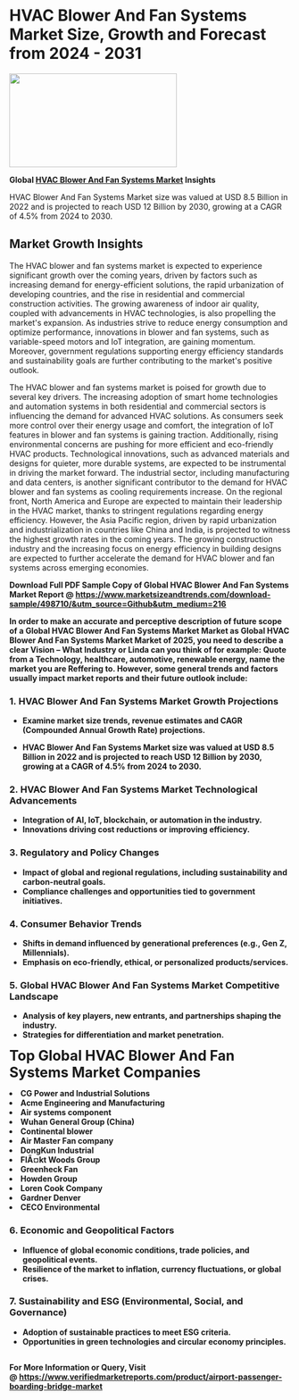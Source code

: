 <H1>HVAC Blower And Fan Systems Market Size, Growth and Forecast from 2024 - 2031</H1><img class="aligncenter size-medium wp-image-584254" src="https://thirdeyenews.in/wp-content/uploads/2024/09/Global-Market-Research-300x168.jpeg" alt="" width="300" height="168" /><p><strong>Global&nbsp;<a href="https://www.marketsizeandtrends.com/download-sample/498710/&amp;utm_source=Github&utm_medium=216">HVAC Blower And Fan Systems Market</a> Insights</strong></p><p>HVAC Blower And Fan Systems Market size was valued at USD 8.5 Billion in 2022 and is projected to reach USD 12 Billion by 2030, growing at a CAGR of 4.5% from 2024 to 2030.</p><p><h2>Market Growth Insights</h2> <p>The HVAC blower and fan systems market is expected to experience significant growth over the coming years, driven by factors such as increasing demand for energy-efficient solutions, the rapid urbanization of developing countries, and the rise in residential and commercial construction activities. The growing awareness of indoor air quality, coupled with advancements in HVAC technologies, is also propelling the market's expansion. As industries strive to reduce energy consumption and optimize performance, innovations in blower and fan systems, such as variable-speed motors and IoT integration, are gaining momentum. Moreover, government regulations supporting energy efficiency standards and sustainability goals are further contributing to the market's positive outlook.</p> <p><strong></strong></p> <p>The HVAC blower and fan systems market is poised for growth due to several key drivers. The increasing adoption of smart home technologies and automation systems in both residential and commercial sectors is influencing the demand for advanced HVAC solutions. As consumers seek more control over their energy usage and comfort, the integration of IoT features in blower and fan systems is gaining traction. Additionally, rising environmental concerns are pushing for more efficient and eco-friendly HVAC products. Technological innovations, such as advanced materials and designs for quieter, more durable systems, are expected to be instrumental in driving the market forward. The industrial sector, including manufacturing and data centers, is another significant contributor to the demand for HVAC blower and fan systems as cooling requirements increase. On the regional front, North America and Europe are expected to maintain their leadership in the HVAC market, thanks to stringent regulations regarding energy efficiency. However, the Asia Pacific region, driven by rapid urbanization and industrialization in countries like China and India, is projected to witness the highest growth rates in the coming years. The growing construction industry and the increasing focus on energy efficiency in building designs are expected to further accelerate the demand for HVAC blower and fan systems across emerging economies. <p><strong></p><p><span class=""><strong>Download Full PDF Sample Copy of Global HVAC Blower And Fan Systems Market Report</strong> @ <a href="https://www.marketsizeandtrends.com/download-sample/498710/&amp;utm_source=Github&utm_medium=216" target="_blank">https://www.marketsizeandtrends.com/download-sample/498710/&amp;utm_source=Github&utm_medium=216</a></span></p><p>In order to make an accurate and perceptive description of future scope of a Global&nbsp;HVAC Blower And Fan Systems Market Market as Global&nbsp;HVAC Blower And Fan Systems Market Market of 2025, you need to describe a clear Vision &ndash; What Industry or Linda can you think of for example: Quote from a Technology, healthcare, automotive, renewable energy, name the market you are Reffering to. However, some general trends and factors usually impact market reports and their future outlook include:</p><h3>1.&nbsp;<strong>HVAC Blower And Fan Systems Market Growth Projections</strong></h3><ul><li>Examine market size trends, revenue estimates and CAGR (Compounded Annual Growth Rate) projections.</li><li><p>HVAC Blower And Fan Systems Market size was valued at USD 8.5 Billion in 2022 and is projected to reach USD 12 Billion by 2030, growing at a CAGR of 4.5% from 2024 to 2030.</p></li></ul><h3>2.&nbsp;<strong>HVAC Blower And Fan Systems Market Technological Advancements</strong></h3><ul><li>Integration of AI, IoT, blockchain, or automation in the industry.</li><li>Innovations driving cost reductions or improving efficiency.</li></ul><h3>3.&nbsp;<strong>Regulatory and Policy Changes</strong></h3><ul><li>Impact of global and regional regulations, including sustainability and carbon-neutral goals.</li><li>Compliance challenges and opportunities tied to government initiatives.</li></ul><h3>4.&nbsp;<strong>Consumer Behavior Trends</strong></h3><ul><li>Shifts in demand influenced by generational preferences (e.g., Gen Z, Millennials).</li><li>Emphasis on eco-friendly, ethical, or personalized products/services.</li></ul><h3>5.&nbsp;<strong>Global HVAC Blower And Fan Systems Market Competitive Landscape</strong></h3><ul><li>Analysis of key players, new entrants, and partnerships shaping the industry.</li><li>Strategies for differentiation and market penetration.</li></ul><p data-pm-slice="1 1 []"><span style="color: inherit; font-family: inherit; font-size: 25px;">Top Global HVAC Blower And Fan Systems Market Companies</span></p><div class="" data-test-id=""><p><li>CG Power and Industrial Solutions</li><li> Acme Engineering and Manufacturing</li><li> Air systems component</li><li> Wuhan General Group (China)</li><li> Continental blower</li><li> Air Master Fan company</li><li> DongKun Industrial</li><li> FlÃ¤kt Woods Group</li><li> Greenheck Fan</li><li> Howden Group</li><li> Loren Cook Company</li><li> Gardner Denver</li><li> CECO Environmental</li></p></div><h3>6.&nbsp;<strong>Economic and Geopolitical Factors</strong></h3><ul><li>Influence of global economic conditions, trade policies, and geopolitical events.</li><li>Resilience of the market to inflation, currency fluctuations, or global crises.</li></ul><h3>7.&nbsp;<strong>Sustainability and ESG (Environmental, Social, and Governance)</strong></h3><ul><li>Adoption of sustainable practices to meet ESG criteria.</li><li>Opportunities in green technologies and circular economy principles.</li></ul><h2><strong style="font-size: 14px;">For More Information or Query, Visit @&nbsp;</strong><a style="background-color: #ffffff; font-size: 14px;" href="https://www.marketsizeandtrends.com/report/hvac-blower-and-fan-systems-market/" target="_blank">https://www.verifiedmarketreports.com/product/airport-passenger-boarding-bridge-market</a></h2>
